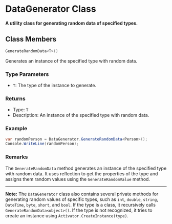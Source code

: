 # DataGenerator Class

**A utility class for generating random data of specified types.**

## Class Members

```csharp
GenerateRandomData<T>()
```

Generates an instance of the specified type with random data.

### Type Parameters

- `T`: The type of the instance to generate.

### Returns

- Type: `T`
- Description: An instance of the specified type with random data.

### Example

```csharp
var randomPerson = DataGenerator.GenerateRandomData<Person>();
Console.WriteLine(randomPerson);
```

### Remarks

The `GenerateRandomData` method generates an instance of the specified type with random data. It uses reflection to get the properties of the type and assigns them random values using the `GenerateRandomValue` method.

---

**Note:** The `DataGenerator` class also contains several private methods for generating random values of specific types, such as `int`, `double`, `string`, `DateTime`, `byte`, `short`, and `bool`. If the type is a class, it recursively calls `GenerateRandomData<object>()`. If the type is not recognized, it tries to create an instance using `Activator.CreateInstance(type)`.

